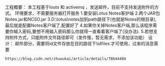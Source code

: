 工程概要：
	本工程基于louts 和 activemq ，发送邮件，目前不支持发送附件的方式。
	环境要求，不需要服务器打开服务
	1.要安装Lotus Notes客护端
	2.两个JAR包Notes.jar和NCSO.jar
	3.D:\lotus\notes加到path路径下(也就是Notes的根目录),最后就是配置Notes客户端了,配置好了
	4.如果你关掉Notes客户端,那么该程序需要你输入密码,要想不用输入密码那么你就得一直看着客户端了(没办法). 
	5.若想支持附件方式，只能附件文件路径即可（发件慢，暂无需求，不添加该功能）
	设计：
	邮件部分，需要将id文件存放在目的路径下\idfiles 才可使用，过来的消息需要
	
	
	https://blog.csdn.net/zhuwukai/article/details/78644484